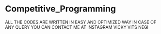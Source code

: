 # Competitive_Programming
ALL THE CODES ARE WRITTEN IN EASY AND OPTIMIZED WAY
IN CASE OF ANY QUERY YOU CAN CONTACT ME AT INSTAGRAM VICKY VITS NEGI
